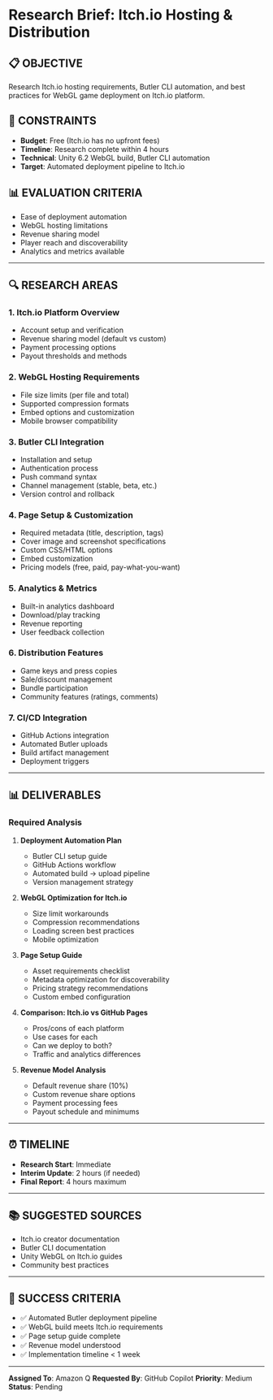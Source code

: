 # Research Brief: Itch.io Hosting & Distribution

## 📋 OBJECTIVE
Research Itch.io hosting requirements, Butler CLI automation, and best practices for WebGL game deployment on Itch.io platform.

## 🎯 CONSTRAINTS
- **Budget**: Free (Itch.io has no upfront fees)
- **Timeline**: Research complete within 4 hours
- **Technical**: Unity 6.2 WebGL build, Butler CLI automation
- **Target**: Automated deployment pipeline to Itch.io

## 📊 EVALUATION CRITERIA
- Ease of deployment automation
- WebGL hosting limitations
- Revenue sharing model
- Player reach and discoverability
- Analytics and metrics available

---

## 🔍 RESEARCH AREAS

### 1. Itch.io Platform Overview
- Account setup and verification
- Revenue sharing model (default vs custom)
- Payment processing options
- Payout thresholds and methods

### 2. WebGL Hosting Requirements
- File size limits (per file and total)
- Supported compression formats
- Embed options and customization
- Mobile browser compatibility

### 3. Butler CLI Integration
- Installation and setup
- Authentication process
- Push command syntax
- Channel management (stable, beta, etc.)
- Version control and rollback

### 4. Page Setup & Customization
- Required metadata (title, description, tags)
- Cover image and screenshot specifications
- Custom CSS/HTML options
- Embed customization
- Pricing models (free, paid, pay-what-you-want)

### 5. Analytics & Metrics
- Built-in analytics dashboard
- Download/play tracking
- Revenue reporting
- User feedback collection

### 6. Distribution Features
- Game keys and press copies
- Sale/discount management
- Bundle participation
- Community features (ratings, comments)

### 7. CI/CD Integration
- GitHub Actions integration
- Automated Butler uploads
- Build artifact management
- Deployment triggers

---

## 📊 DELIVERABLES

### Required Analysis
1. **Deployment Automation Plan**
   - Butler CLI setup guide
   - GitHub Actions workflow
   - Automated build → upload pipeline
   - Version management strategy

2. **WebGL Optimization for Itch.io**
   - Size limit workarounds
   - Compression recommendations
   - Loading screen best practices
   - Mobile optimization

3. **Page Setup Guide**
   - Asset requirements checklist
   - Metadata optimization for discoverability
   - Pricing strategy recommendations
   - Custom embed configuration

4. **Comparison: Itch.io vs GitHub Pages**
   - Pros/cons of each platform
   - Use cases for each
   - Can we deploy to both?
   - Traffic and analytics differences

5. **Revenue Model Analysis**
   - Default revenue share (10%)
   - Custom revenue share options
   - Payment processing fees
   - Payout schedule and minimums

---

## ⏰ TIMELINE
- **Research Start**: Immediate
- **Interim Update**: 2 hours (if needed)
- **Final Report**: 4 hours maximum

---

## 📚 SUGGESTED SOURCES
- Itch.io creator documentation
- Butler CLI documentation
- Unity WebGL on Itch.io guides
- Community best practices

---

## 🎯 SUCCESS CRITERIA
- ✅ Automated Butler deployment pipeline
- ✅ WebGL build meets Itch.io requirements
- ✅ Page setup guide complete
- ✅ Revenue model understood
- ✅ Implementation timeline < 1 week

---

**Assigned To**: Amazon Q
**Requested By**: GitHub Copilot
**Priority**: Medium
**Status**: Pending
